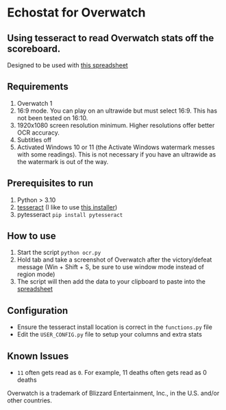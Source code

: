 # Echostat for Overwatch

## Using tesseract to read Overwatch stats off the scoreboard.

Designed to be used with [this spreadsheet](https://owspreadsheet.jerrywoohu.com)

## Requirements
1. Overwatch 1
2. 16:9 mode. You can play on an ultrawide but must select 16:9. This has not been tested on 16:10.
3. 1920x1080 screen resolution minimum. Higher resolutions offer better OCR accuracy.
4. Subtitles off
5. Activated Windows 10 or 11 (the Activate Windows watermark messes with some readings). This is not necessary if you have an ultrawide as the watermark is out of the way.

## Prerequisites to run
1. Python > 3.10
2. [tesseract](https://github.com/tesseract-ocr/tesseract) (I like to use [this installer](https://github.com/UB-Mannheim/tesseract/wiki))
3. pytesseract `pip install pytesseract`

## How to use
1. Start the script `python ocr.py`
2. Hold tab and take a screenshot of Overwatch after the victory/defeat message (Win + Shift + S, be sure to use window mode instead of region mode)
3. The script will then add the data to your clipboard to paste into the [spreadsheet](https://owspreadsheet.jerrywoohu.com)

## Configuration
* Ensure the tesseract install location is correct in the `functions.py` file
* Edit the `USER_CONFIG.py` file to setup your columns and extra stats

## Known Issues
* `11` often gets read as `0`. For example, 11 deaths often gets read as 0 deaths

Overwatch is a trademark of Blizzard Entertainment, Inc., in the U.S. and/or other countries.